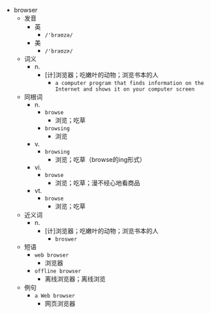 - browser
  - 发音
    - 英
      - `/'braʊzə/`
    - 美
      - `/'braʊzɚ/`
  - 词义
    - n.
      - [计]浏览器；吃嫩叶的动物；浏览书本的人
        - `a computer program that finds information on the Internet and shows it on your computer screen`
  - 同根词
    - n.
      - `browse`
        - 浏览；吃草
      - `browsing`
        - 浏览
    - v.
      - `browsing`
        - 浏览；吃草（browse的ing形式）
    - vi.
      - `browse`
        - 浏览；吃草；漫不经心地看商品
    - vt.
      - `browse`
        - 浏览；吃草
  - 近义词
    - n.
      - [计]浏览器；吃嫩叶的动物；浏览书本的人
        - `broswer`
  - 短语
    - `web browser`
      - 浏览器 
    - `offline browser`
      - 离线浏览器；离线浏览 
  - 例句
    - `a Web browser`
      - 网页浏览器

